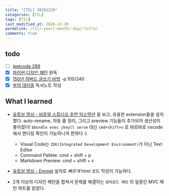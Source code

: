 ```yaml
---
title: "[TIL] 20201229"
categories: [TIL]
tags: [TIL]
last_modified_at: 2020-12-29
permalink: /til/:year/:month/:day/:title/
comments: true
---
```


## todo

- [ ] [leetcode 289](https://leetcode.com/problems/game-of-life/)
- [x] [파이썬 디자인 패턴]() 완독
- [x] [150년 하버드 글쓰기 비법]() -p.100/240
- [x] [부의 대이동]() 독서노트 작성

## What I learned

- [유튜브 영상 - 비쥬얼 스튜디오 추천 익스텐션](https://www.youtube.com/watch?v=bS9yTI2fC0w) 을 보고, 유용한 extension들을 설치했다. auto-rename, 자동 줄 정리, 그리고 preview 기능들이 추가되어 생산성이 좋아졌다! `$bundle exec jkeyll serve` 대신 `cmd+shift+v` 로 바로바로 vscode에서 랜더링 확인이 가능하니까 편하다 :)

  - Visual Code는 `IDE(Integrated Development Environment)`가 아닌 Text Editor
  - Command Pallete: cmd + shift + p
  - Markdown Preview: cmd + shift + v
    <br>

- [유튜브 영상 - Emmet](https://www.youtube.com/watch?v=m7wsrVQsVjI) 설치로 _빠르게_ html 코드 작성이 가능하다.
  <br>

- 2개 이상의 디자인 패턴을 합쳐서 문제를 해결하는 `컴파운드 패턴` 의 일종인 MVC 패턴 파트를 읽었다.
